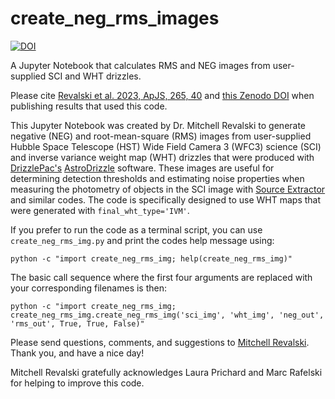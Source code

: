 # create_neg_rms_images

[![DOI](https://zenodo.org/badge/390474392.svg)](https://zenodo.org/badge/latestdoi/390474392)

A Jupyter Notebook that calculates RMS and NEG images from user-supplied SCI and WHT drizzles.

Please cite [Revalski et al. 2023, ApJS, 265, 40](https://ui.adsabs.harvard.edu/abs/2023ApJS..265...40R/abstract) and [this Zenodo DOI](https://ui.adsabs.harvard.edu/abs/2022zndo...7458442R/abstract) when publishing results that used this code.

This Jupyter Notebook was created by Dr. Mitchell Revalski to generate negative (NEG) and root-mean-square (RMS) images from user-supplied Hubble Space Telescope (HST) Wide Field Camera 3 (WFC3) science (SCI) and inverse variance weight map (WHT) drizzles that were produced with [DrizzlePac's](https://www.stsci.edu/scientific-community/software/drizzlepac.html) [AstroDrizzle](https://drizzlepac.readthedocs.io/en/latest/astrodrizzle.html) software. These images are useful for determining detection thresholds and estimating noise properties when measuring the photometry of objects in the SCI image with [Source Extractor](https://www.astromatic.net/software/sextractor/) and similar codes. The code is specifically designed to use WHT maps that were generated with `final_wht_type='IVM'`.

If you prefer to run the code as a terminal script, you can use `create_neg_rms_img.py` and print the codes help message using:

`python -c "import create_neg_rms_img; help(create_neg_rms_img)"`

The basic call sequence where the first four arguments are replaced with your corresponding filenames is then:

`python -c "import create_neg_rms_img; create_neg_rms_img.create_neg_rms_img('sci_img', 'wht_img', 'neg_out', 'rms_out', True, True, False)"`

Please send questions, comments, and suggestions to [Mitchell Revalski](https://www.mitchellrevalski.com). Thank you, and have a nice day!

Mitchell Revalski gratefully acknowledges Laura Prichard and Marc Rafelski for helping to improve this code.
